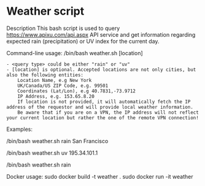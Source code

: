# Weather script

Description
This bash script is used to query https://www.apixu.com/api.aspx API service and get information regarding expected rain (precipitation) or UV index for the current day.

Command-line usage:
/bin/bash weather.sh <query type> [location]

	- <query type> could be either "rain" or "uv"
	- [location] is optional. Accepted locations are not only cities, but also the following entities:
		Location Name, e.g New York
		UK/Canada/US ZIP Code, e.g. 99501
		Coordinates (Lat/Lon), e.g 40.7831,-73.9712	
		IP Address, e.g. 153.65.8.20
		If location is not provided, it will automatically fetch the IP address of the requestor and will provide local weather information. 		
		Be aware that if you are on a VPN, the IP address will not reflect your current location but rather the one of the remote VPN connection!

Examples:

/bin/bash weather.sh rain San Francisco

/bin/bash weather.sh uv 195.34.101.1

/bin/bash weather.sh rain

Docker usage:
sudo docker build -t weather .
sudo docker run -it weather
